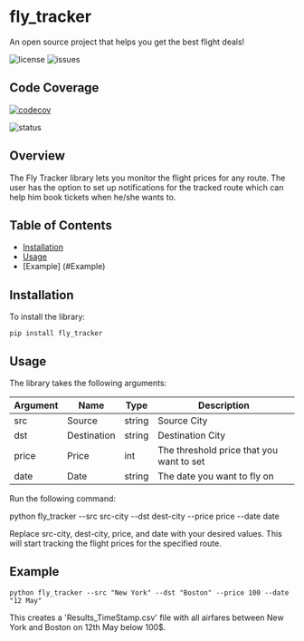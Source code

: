 # fly_tracker
An open source project that helps you get the best flight deals!

![license](https://img.shields.io/github/license/Ritik3111/fly_tracker)
![issues](https://img.shields.io/github/issues/Ritik3111/fly_tracker)

## Code Coverage

[![codecov](https://codecov.io/gh/Ritik3111/fly_tracker/branch/main/graph/badge.svg)](https://codecov.io/gh/Ritik3111/fly_tracker)

![status](https://img.shields.io/github/actions/workflow/status/Ritik3111/fly_tracker/setup.yml)

## Overview

The Fly Tracker library lets you monitor the flight prices for any route.
The user has the option to set up notifications for the tracked route which can help him book tickets when he/she wants to.

## Table of Contents

- [Installation](#Installation)
- [Usage](#Usage) 
- [Example] (#Example)

## Installation 

To install the library: 

`pip install fly_tracker`

## Usage

The library takes the following arguments:

| Argument | Name | Type | Description
| -------- | -------- | -------- | -------- |
| src | Source | string | Source City |
| dst | Destination | string |Destination City|
| price | Price | int |The threshold price that you want to set|
| date | Date | string | The date you want to fly on |

Run the following command:

python fly_tracker --src src-city --dst dest-city --price price --date date

Replace src-city, dest-city, price, and date with your desired values. This will start tracking the flight prices for the specified route.

## Example

`python fly_tracker --src "New York" --dst "Boston" --price 100 --date "12 May"`

This creates a 'Results_TimeStamp.csv' file with all airfares between New York and Boston on 12th May below 100$.
